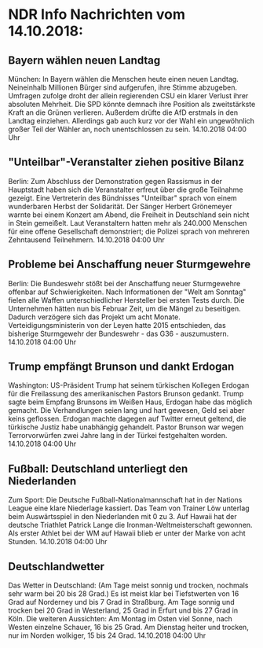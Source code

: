 # NDR Info Nachrichten vom 14.10.2018:


## Bayern wählen neuen Landtag
München: In Bayern wählen die Menschen heute einen neuen Landtag. Neineinhalb Millionen Bürger sind aufgerufen, ihre Stimme abzugeben. Umfragen zufolge droht der allein regierenden CSU ein klarer Verlust ihrer absoluten Mehrheit. Die SPD könnte demnach ihre Position als zweitstärkste Kraft an die Grünen verlieren. Außerdem drüfte die AfD erstmals in den Landtag einziehen. Allerdings gab auch kurz vor der Wahl ein ungewöhnlich großer Teil der Wähler an, noch unentschlossen zu sein. 14.10.2018 04:00 Uhr 

## "Unteilbar"-Veranstalter ziehen positive Bilanz
Berlin: Zum Abschluss der Demonstration gegen Rassismus in der Hauptstadt haben sich die Veranstalter erfreut über die große Teilnahme gezeigt. Eine Vertreterin des Bündnisses "Unteilbar" sprach von einem wunderbaren Herbst der Solidarität. Der Sänger Herbert Grönemeyer warnte bei einem Konzert am Abend, die Freiheit in Deutschland sein nicht in Stein gemeißelt. Laut Veranstaltern hatten mehr als 240.000 Menschen für eine offene Gesellschaft demonstriert; die Polizei sprach von mehreren Zehntausend Teilnehmern. 14.10.2018 04:00 Uhr 

## Probleme bei Anschaffung neuer Sturmgewehre
Berlin:	Die Bundeswehr stößt bei der Anschaffung neuer Sturmgewehre offenbar auf Schwierigkeiten. Nach Informationen der "Welt am Sonntag" fielen alle Waffen unterschiedlicher Hersteller bei ersten Tests durch. Die Unternehmen hätten nun bis Februar Zeit, um die Mängel zu beseitigen. Dadurch verzögere sich das Projekt um acht Monate. Verteidigungsministerin von der Leyen hatte 2015 entschieden, das bisherige Sturmgewehr der Bundeswehr - das G36 - auszumustern. 14.10.2018 04:00 Uhr 

## Trump empfängt Brunson und dankt Erdogan
Washington:	US-Präsident Trump hat seinem türkischen Kollegen Erdogan für die Freilassung des amerikanischen Pastors Brunson gedankt. Trump sagte beim Empfang Brunsons im Weißen Haus, Erdogan habe das möglich gemacht. Die Verhandlungen seien lang und hart gewesen, Geld sei aber keins geflossen. Erdogan machte dagegen auf Twitter erneut geltend, die türkische Justiz habe unabhängig gehandelt. Pastor Brunson war wegen Terrorvorwürfen zwei Jahre lang in der Türkei festgehalten worden. 14.10.2018 04:00 Uhr 

## Fußball: Deutschland unterliegt den Niederlanden
Zum Sport:	Die Deutsche Fußball-Nationalmannschaft hat in der Nations League eine klare Niederlage kassiert. Das Team von Trainer Löw unterlag beim Auswärtsspiel in den Niederlanden mit 0 zu 3. Auf Hawaii hat der deutsche Triathlet Patrick Lange die Ironman-Weltmeisterschaft gewonnen. Als erster Athlet bei der WM auf Hawaii blieb er unter der Marke von acht Stunden. 14.10.2018 04:00 Uhr 

## Deutschlandwetter
Das Wetter in Deutschland:
(Am Tage meist sonnig und trocken, nochmals sehr warm bei 20 bis 28 Grad.) Es ist meist klar bei Tiefstwerten von 16 Grad auf Norderney und bis 7 Grad in Straßburg. Am Tage sonnig und trocken bei 20 Grad in Westerland, 25 Grad in Erfurt und bis 27 Grad in Köln. Die weiteren Aussichten: Am Montag im Osten viel Sonne, nach Westen einzelne Schauer, 16 bis 25 Grad. Am Dienstag heiter und trocken, nur im Norden wolkiger, 15 bis 24 Grad. 14.10.2018 04:00 Uhr 
